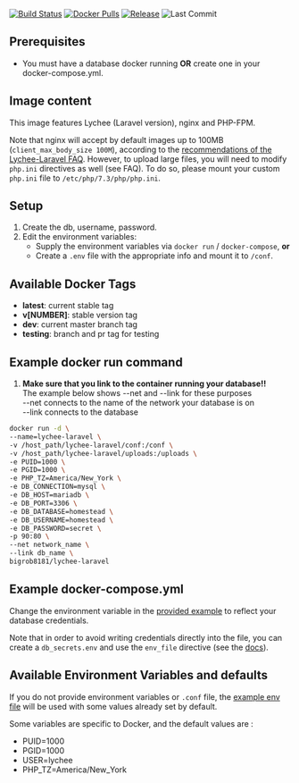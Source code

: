 [![Build Status](https://img.shields.io/travis/com/LycheeOrg/Lychee-Laravel-Docker/master.svg?style=flat)](https://travis-ci.com/LycheeOrg/Lychee-Laravel-Docker)
[![Docker Pulls](https://img.shields.io/docker/pulls/bigrob8181/lychee-laravel.svg?style=flat)](https://hub.docker.com/r/bigrob8181/lychee-laravel)
[![Release](https://img.shields.io/github/release/LycheeOrg/Lychee-Laravel-Docker.svg?style=flat)](https://github.com/LycheeOrg/Lychee-Laravel-Docker/releases)
![Last Commit](https://img.shields.io/github/last-commit/LycheeOrg/Lychee-Laravel-Docker.svg?style=flat)

## Prerequisites ##

*  You must have a database docker running **OR** create one in your docker-compose.yml.

## Image content

This image features Lychee (Laravel version), nginx and PHP-FPM.

Note that nginx will accept by default images up to 100MB (`client_max_body_size 100M`), according to the [recommendations of the Lychee-Laravel FAQ](https://github.com/LycheeOrg/Lychee/wiki/FAQ#i-cant-upload-photos). However, to upload large files, you will need to modify `php.ini` directives as well (see FAQ). To do so, please mount your custom `php.ini` file to `/etc/php/7.3/php/php.ini`.

## Setup ##

1.  Create the db, username, password.
2.  Edit the environment variables:
    *  Supply the environment variables via `docker run` / `docker-compose`, **or**
    *  Create a `.env` file with the appropriate info and mount it to `/conf`.

## Available Docker Tags ##
* **latest**: current stable tag
* **v[NUMBER]**: stable version tag
* **dev**: current master branch tag
* **testing**: branch and pr tag for testing

## Example docker run command ##

1.  **Make sure that you link to the container running your database!!**  
    The example below shows --net and --link for these purposes  
    --net connects to the name of the network your database is on  
    --link connects to the database  

```bash
docker run -d \
--name=lychee-laravel \
-v /host_path/lychee-laravel/conf:/conf \
-v /host_path/lychee-laravel/uploads:/uploads \
-e PUID=1000 \
-e PGID=1000 \
-e PHP_TZ=America/New_York \
-e DB_CONNECTION=mysql \
-e DB_HOST=mariadb \
-e DB_PORT=3306 \
-e DB_DATABASE=homestead \
-e DB_USERNAME=homestead \
-e DB_PASSWORD=secret \
-p 90:80 \
--net network_name \
--link db_name \
bigrob8181/lychee-laravel
```

## Example docker-compose.yml ##

Change the environment variable in the [provided example](docker-compose.yml) to reflect your database credentials.

Note that in order to avoid writing credentials directly into the file, you can create a `db_secrets.env` and use the `env_file` directive (see the [docs](https://docs.docker.com/compose/environment-variables/#the-env_file-configuration-option)).

## Available Environment Variables and defaults ##

If you do not provide environment variables or `.conf` file, the [example env file](https://github.com/LycheeOrg/Lychee-Laravel/blob/master/.env.example) will be used with some values already set by default.

Some variables are specific to Docker, and the default values are :
* PUID=1000  
* PGID=1000  
* USER=lychee
* PHP_TZ=America/New_York
